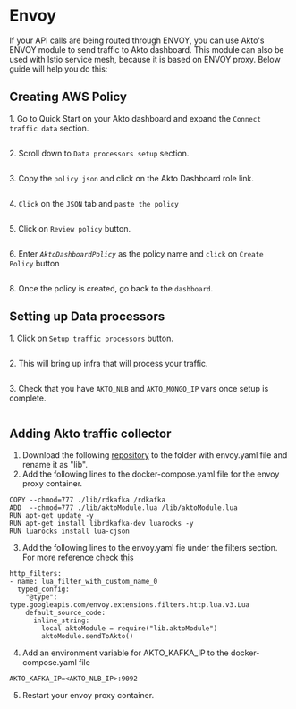 # Envoy

If your API calls are being routed through ENVOY, you can use Akto's ENVOY module to send traffic to Akto dashboard. This module can also be used with Istio service mesh, because it is based on ENVOY proxy. Below guide will help you do this:

## Creating AWS Policy

1\. Go to Quick Start on your Akto dashboard and expand the `Connect traffic data` section.

<figure><img src="https://user-images.githubusercontent.com/91221068/236832212-603647ca-fceb-46fc-baf7-150c2e6b7ec0.png" alt=""><figcaption></figcaption></figure>

2\. Scroll down to `Data processors setup` section.

<figure><img src="https://user-images.githubusercontent.com/91221068/237100095-67164c73-2a0b-4505-8268-c932df4a1d27.png" alt=""><figcaption></figcaption></figure>

3\. Copy the `policy json` and click on the Akto Dashboard role link.

<figure><img src="https://user-images.githubusercontent.com/91221068/237100542-c3df31bc-9f7d-4be0-a626-038a31d33ce8.png" alt=""><figcaption></figcaption></figure>

4\. `Click` on the `JSON` tab and `paste the policy`

<figure><img src="https://user-images.githubusercontent.com/91221068/236832279-70340e39-3ccb-4118-9ee9-039711c7e22d.png" alt=""><figcaption></figcaption></figure>

5\. Click on `Review policy` button.

<figure><img src="https://user-images.githubusercontent.com/91221068/236832289-afe2931b-c11a-44b8-a946-79cf0e106dfa.png" alt=""><figcaption></figcaption></figure>

6\. Enter _`AktoDashboardPolicy`_ as the policy name and `click` on `Create Policy` button

<figure><img src="https://user-images.githubusercontent.com/91221068/236832299-996d635d-5c0d-43d3-8ee3-eb53f7de952d.png" alt=""><figcaption></figcaption></figure>

8\. Once the policy is created, go back to the `dashboard`.

## Setting up Data processors

1\. Click on `Setup traffic processors` button.

<figure><img src="https://github.com/akto-api-security/Documentation/assets/91221068/c3e08f08-ec81-4c47-b3b0-fbc1eacc4fe0" alt=""><figcaption></figcaption></figure>

2\. This will bring up infra that will process your traffic.&#x20;

<figure><img src="https://github.com/akto-api-security/Documentation/assets/91221068/7d7d437d-1370-4628-aa10-908b33b907b0" alt=""><figcaption></figcaption></figure>

3\. Check that you have `AKTO_NLB` and `AKTO_MONGO_IP` vars once setup is complete.&#x20;

<figure><img src="https://github.com/akto-api-security/Documentation/assets/91221068/7c79c400-7a0a-4421-96ed-fbb063e025f5" alt=""><figcaption></figcaption></figure>

## Adding Akto traffic collector

1. Download the following [repository](https://github.com/akto-api-security/envoy-module) to the folder with envoy.yaml file and rename it as "lib".
2. Add the following lines to the docker-compose.yaml file for the envoy proxy container.

```
COPY --chmod=777 ./lib/rdkafka /rdkafka
ADD  --chmod=777 ./lib/aktoModule.lua /lib/aktoModule.lua
RUN apt-get update -y
RUN apt-get install librdkafka-dev luarocks -y
RUN luarocks install lua-cjson
```

3. Add the following lines to the envoy.yaml fie under the filters section. For more reference check [this](https://github.com/envoyproxy/envoy/blob/main/examples/lua/envoy.yaml)

```
http_filters:
- name: lua_filter_with_custom_name_0
  typed_config:
    "@type": type.googleapis.com/envoy.extensions.filters.http.lua.v3.Lua
    default_source_code:
      inline_string:
        local aktoModule = require("lib.aktoModule")
        aktoModule.sendToAkto()
```

4. Add an environment variable for AKTO\_KAFKA\_IP to the docker-compose.yaml file

```
AKTO_KAFKA_IP=<AKTO_NLB_IP>:9092
```

5. Restart your envoy proxy container.
